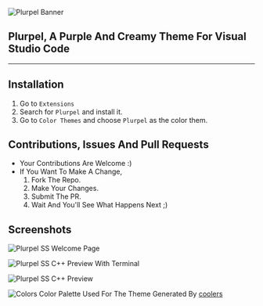 ![Plurpel Banner](https://cdn.jsdelivr.net/gh/JhonLikesFloppa/Plurpel@main/img/Plurpel%20Banner.png)

## Plurpel, A Purple And Creamy Theme For Visual Studio Code

___

## Installation

1. Go to `Extensions`
2. Search for `Plurpel` and install it.
3. Go to `Color Themes` and choose `Plurpel` as the color them.

## Contributions, Issues And Pull Requests

- Your Contributions Are Welcome :)
- If You Want To Make A Change,
  1. Fork The Repo.
  2. Make Your Changes.
  3. Submit The PR.
  4. Wait And You'll See What Happens Next ;)

## Screenshots

![Plurpel SS](https://cdn.jsdelivr.net/gh/JhonLikesFloppa/Plurpel@main/img/Code_-_Insiders_nnAFfDKbJE.png) Welcome Page

![Plurpel SS](https://cdn.jsdelivr.net/gh/JhonLikesFloppa/Plurpel@main/img/Code_-_Insiders_6BM6B5kg5y.png) C++ Preview With Terminal

![Plurpel SS](https://cdn.jsdelivr.net/gh/JhonLikesFloppa/Plurpel@main/img/Code_-_Insiders_hGYuMdbhBy.png) C++ Preview

![Colors](https://cdn.jsdelivr.net/gh/JhonLikesFloppa/Plurpel@main/img/VSCPalette.png) Color Palette Used For The Theme Generated By [coolers](coolors.co/)